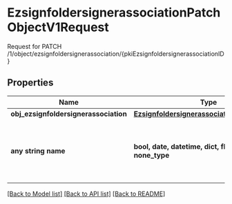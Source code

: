 # EzsignfoldersignerassociationPatchObjectV1Request

Request for PATCH /1/object/ezsignfoldersignerassociation/{pkiEzsignfoldersignerassociationID}

## Properties
Name | Type | Description | Notes
------------ | ------------- | ------------- | -------------
**obj_ezsignfoldersignerassociation** | [**EzsignfoldersignerassociationRequestPatch**](EzsignfoldersignerassociationRequestPatch.md) |  | 
**any string name** | **bool, date, datetime, dict, float, int, list, str, none_type** | any string name can be used but the value must be the correct type | [optional]

[[Back to Model list]](../README.md#documentation-for-models) [[Back to API list]](../README.md#documentation-for-api-endpoints) [[Back to README]](../README.md)


